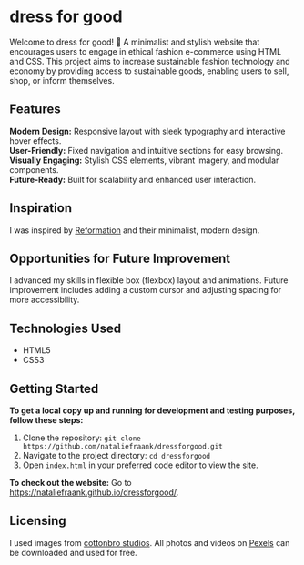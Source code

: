 # dress for good
Welcome to dress for good! 👠 A minimalist and stylish website that encourages users to engage in ethical fashion e-commerce using HTML and CSS. This project aims to increase sustainable fashion technology and economy by providing access to sustainable goods, enabling users to sell, shop, or inform themselves.

## Features
**Modern Design:** Responsive layout with sleek typography and interactive hover effects.</br>
**User-Friendly:** Fixed navigation and intuitive sections for easy browsing.</br>
**Visually Engaging:** Stylish CSS elements, vibrant imagery, and modular components.</br>
**Future-Ready:** Built for scalability and enhanced user interaction.</br>

## Inspiration
I was inspired by [Reformation](https://www.thereformation.com/) and their minimalist, modern design.

## Opportunities for Future Improvement
I advanced my skills in flexible box (flexbox) layout and animations. Future improvement includes adding a custom cursor and adjusting spacing for more accessibility.

## Technologies Used
* HTML5
* CSS3

## Getting Started
**To get a local copy up and running for development and testing purposes, follow these steps:**
1. Clone the repository:
   ``` git clone https://github.com/nataliefraank/dressforgood.git ```
2. Navigate to the project directory:
   ``` cd dressforgood ```
3. Open ```index.html``` in your preferred code editor to view the site.

**To check out the website:**
Go to https://nataliefraank.github.io/dressforgood/.

## Licensing
I used images from [cottonbro studios](https://www.pexels.com/collections/stylish-minimal-hettyv2/). All photos and videos on [Pexels](https://www.pexels.com/license/) can be downloaded and used for free.
